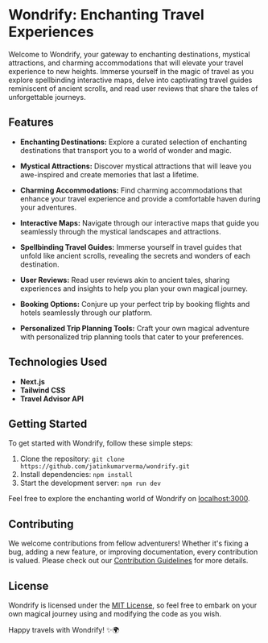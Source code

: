 # Wondrify: Enchanting Travel Experiences

Welcome to Wondrify, your gateway to enchanting destinations, mystical attractions, and charming accommodations that will elevate your travel experience to new heights. Immerse yourself in the magic of travel as you explore spellbinding interactive maps, delve into captivating travel guides reminiscent of ancient scrolls, and read user reviews that share the tales of unforgettable journeys.

## Features

- **Enchanting Destinations:** Explore a curated selection of enchanting destinations that transport you to a world of wonder and magic.

- **Mystical Attractions:** Discover mystical attractions that will leave you awe-inspired and create memories that last a lifetime.

- **Charming Accommodations:** Find charming accommodations that enhance your travel experience and provide a comfortable haven during your adventures.

- **Interactive Maps:** Navigate through our interactive maps that guide you seamlessly through the mystical landscapes and attractions.

- **Spellbinding Travel Guides:** Immerse yourself in travel guides that unfold like ancient scrolls, revealing the secrets and wonders of each destination.

- **User Reviews:** Read user reviews akin to ancient tales, sharing experiences and insights to help you plan your own magical journey.

- **Booking Options:** Conjure up your perfect trip by booking flights and hotels seamlessly through our platform.

- **Personalized Trip Planning Tools:** Craft your own magical adventure with personalized trip planning tools that cater to your preferences.

## Technologies Used

- **Next.js**
- **Tailwind CSS**
- **Travel Advisor API**

## Getting Started

To get started with Wondrify, follow these simple steps:

1. Clone the repository: `git clone https://github.com/jatinkumarverma/wondrify.git`
2. Install dependencies: `npm install`
3. Start the development server: `npm run dev`

Feel free to explore the enchanting world of Wondrify on [localhost:3000](http://localhost:3000).

## Contributing

We welcome contributions from fellow adventurers! Whether it's fixing a bug, adding a new feature, or improving documentation, every contribution is valued. Please check out our [Contribution Guidelines](CONTRIBUTING.md) for more details.

## License

Wondrify is licensed under the [MIT License](LICENSE), so feel free to embark on your own magical journey using and modifying the code as you wish.

Happy travels with Wondrify! ✨🌍
